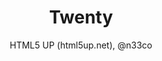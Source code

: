 ---
title: "Twenty"
github: https://github.com/CloudCannon/Twenty-Jekyll-Theme
demo: http://html5up.net/twenty
author: HTML5 UP (html5up.net), @n33co
draft: true
ssg:
  - Jekyll
cms:
  - No Cms
---